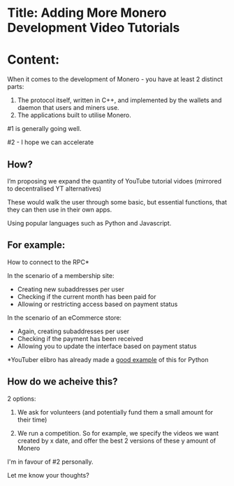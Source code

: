 # Title: Adding More Monero Development Video Tutorials 

# Content:

When it comes to the development of Monero - you have at least 2 distinct parts:

1) The protocol itself, written in C++, and implemented by the wallets and daemon that users and miners use.
2) The applications built to utilise Monero.

#1 is generally going well.

#2 - I hope we can accelerate

## How?

I’m proposing we expand the quantity of YouTube tutorial vidoes (mirrored to decentralised YT alternatives)

These would walk the user through some basic, but essential functions, that they can then use in their own apps.

Using popular languages such as Python and Javascript.

## For example:

How to connect to the RPC*

In the scenario of a membership site:

* Creating new subaddresses per user
* Checking if the current month has been paid for
* Allowing or restricting access based on payment status

In the scenario of an eCommerce store:

* Again, creating subaddresses per user
* Checking if the payment has been received
* Allowing you to update the interface based on payment status

*YouTuber elibro has already made a [good example](https://www.youtube.com/watch?v=55zn419eFcY) of this for Python

## How do we acheive this?

2 options:

1) We ask for volunteers (and potentially fund them a small amount for their time)

2) We run a competition. So for example, we specify the videos we want created by x date, and offer the best 2 versions of these y amount of Monero

I'm in favour of #2 personally.

Let me know your thoughts?
